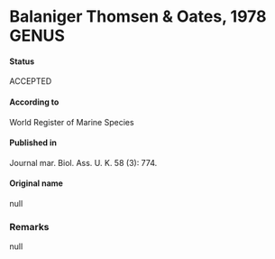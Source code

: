 Balaniger Thomsen & Oates, 1978 GENUS
=======

#### Status
ACCEPTED

#### According to
World Register of Marine Species

#### Published in
Journal mar. Biol. Ass. U. K. 58 (3): 774.

#### Original name
null

### Remarks
null